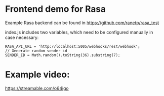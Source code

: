 # Frontend demo for Rasa
Example Rasa backend can be found in https://github.com/ranetp/rasa_test

index.js includes two variables, which need to be configured manually in case necessary:

```
RASA_API_URL = 'http://localhost:5005/webhooks/rest/webhook';
// Generate random sender id
SENDER_ID = Math.random().toString(36).substring(7); 
```

# Example video:

https://streamable.com/o64igo
